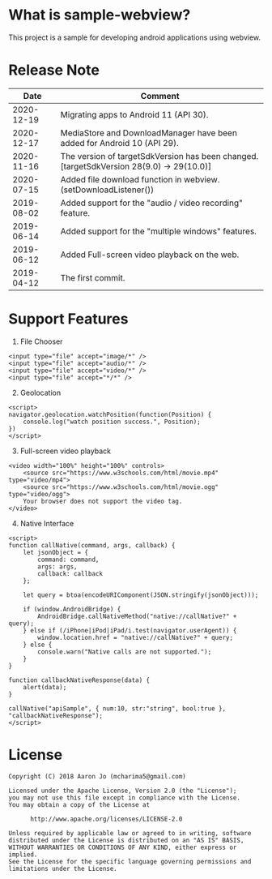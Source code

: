 
# What is sample-webview?
This project is a sample for developing android applications using webview.


# Release Note
|    Date    |      Comment      |
|------------|-------------------|
| 2020-12-19 | Migrating apps to Android 11 (API 30). |
| 2020-12-17 | MediaStore and DownloadManager have been added for Android 10 (API 29). |
| 2020-11-16 | The version of targetSdkVersion has been changed.<br> [targetSdkVersion 28(9.0) -> 29(10.0)] |
| 2020-07-15 | Added file download function in webview. (setDownloadListener()) |
| 2019-08-02 | Added support for the "audio / video recording" feature. |
| 2019-06-14 | Added support for the "multiple windows" features. |
| 2019-06-12 | Added Full-screen video playback on the web. |
| 2019-04-12 | The first commit. |


# Support Features
1. File Chooser
```code
<input type="file" accept="image/*" />
<input type="file" accept="audio/*" />
<input type="file" accept="video/*" />
<input type="file" accept="*/*" />
```

2. Geolocation
```code
<script>
navigator.geolocation.watchPosition(function(Position) {
    console.log("watch position success.", Position);
})
</script>
```

3. Full-screen video playback
```code
<video width="100%" height="100%" controls>
    <source src="https://www.w3schools.com/html/movie.mp4" type="video/mp4">
    <source src="https://www.w3schools.com/html/movie.ogg" type="video/ogg">
    Your browser does not support the video tag.
</video>
```

4. Native Interface
```code
<script>
function callNative(command, args, callback) {
    let jsonObject = {
        command: command,
        args: args,
        callback: callback
    };
    
    let query = btoa(encodeURIComponent(JSON.stringify(jsonObject)));

    if (window.AndroidBridge) {
        AndroidBridge.callNativeMethod("native://callNative?" + query);
    } else if (/iPhone|iPod|iPad/i.test(navigator.userAgent)) {
        window.location.href = "native://callNative?" + query;
    } else {
        console.warn("Native calls are not supported.");
    }
}

function callbackNativeResponse(data) {
    alert(data);
}

callNative("apiSample", { num:10, str:"string", bool:true }, "callbackNativeResponse");
</script>
```


# License 
```code
Copyright (C) 2018 Aaron Jo (mcharima5@gmail.com)

Licensed under the Apache License, Version 2.0 (the "License");
you may not use this file except in compliance with the License.
You may obtain a copy of the License at

      http://www.apache.org/licenses/LICENSE-2.0
      
Unless required by applicable law or agreed to in writing, software
distributed under the License is distributed on an "AS IS" BASIS,
WITHOUT WARRANTIES OR CONDITIONS OF ANY KIND, either express or implied.
See the License for the specific language governing permissions and
limitations under the License.
```
